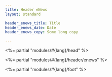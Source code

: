 ```yaml
---
title: Header eNews
layout: standard

header_enews_title: Title
header_enews_date: Date
header_enews_copy: Some long copy

---
```


<%= partial "modules/#{lang}/head" %>

<%= partial "modules/#{lang}/header/enews" %>

<%= partial "modules/#{lang}/foot" %>